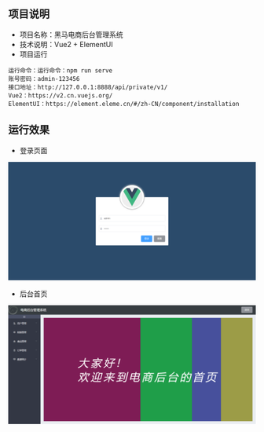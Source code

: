 ## 项目说明

- 项目名称：黑马电商后台管理系统
- 技术说明：Vue2 + ElementUI
- 项目运行

```
运行命令：运行命令：npm run serve
账号密码：admin-123456
接口地址：http://127.0.0.1:8888/api/private/v1/
Vue2：https://v2.cn.vuejs.org/
ElementUI：https://element.eleme.cn/#/zh-CN/component/installation
```

## 运行效果

- 登录页面

![](doc/登录.png)

- 后台首页

![](doc/后台.png)
